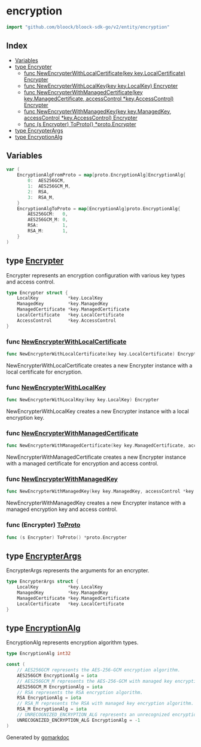<!-- Code generated by gomarkdoc. DO NOT EDIT -->

# encryption

```go
import "github.com/bloock/bloock-sdk-go/v2/entity/encryption"
```

## Index

- [Variables](#variables)
- [type Encrypter](#Encrypter)
  - [func NewEncrypterWithLocalCertificate\(key key.LocalCertificate\) Encrypter](#NewEncrypterWithLocalCertificate)
  - [func NewEncrypterWithLocalKey\(key key.LocalKey\) Encrypter](#NewEncrypterWithLocalKey)
  - [func NewEncrypterWithManagedCertificate\(key key.ManagedCertificate, accessControl \*key.AccessControl\) Encrypter](#NewEncrypterWithManagedCertificate)
  - [func NewEncrypterWithManagedKey\(key key.ManagedKey, accessControl \*key.AccessControl\) Encrypter](#NewEncrypterWithManagedKey)
  - [func \(s Encrypter\) ToProto\(\) \*proto.Encrypter](#Encrypter.ToProto)
- [type EncrypterArgs](#EncrypterArgs)
- [type EncryptionAlg](#EncryptionAlg)


## Variables

<a name="EncryptionAlgFromProto"></a>

```go
var (
    EncryptionAlgFromProto = map[proto.EncryptionAlg]EncryptionAlg{
        0:  AES256GCM,
        1:  AES256GCM_M,
        2:  RSA,
        3:  RSA_M,
    }
    EncryptionAlgToProto = map[EncryptionAlg]proto.EncryptionAlg{
        AES256GCM:   0,
        AES256GCM_M: 0,
        RSA:         1,
        RSA_M:       1,
    }
)
```

<a name="Encrypter"></a>
## type [Encrypter](https://github.com/bloock/bloock-sdk/blob/master/languages/go/entity/encryption/encrypter.go#L9-L15)

Encrypter represents an encryption configuration with various key types and access control.

```go
type Encrypter struct {
    LocalKey           *key.LocalKey
    ManagedKey         *key.ManagedKey
    ManagedCertificate *key.ManagedCertificate
    LocalCertificate   *key.LocalCertificate
    AccessControl      *key.AccessControl
}
```

<a name="NewEncrypterWithLocalCertificate"></a>
### func [NewEncrypterWithLocalCertificate](https://github.com/bloock/bloock-sdk/blob/master/languages/go/entity/encryption/encrypter.go#L33)

```go
func NewEncrypterWithLocalCertificate(key key.LocalCertificate) Encrypter
```

NewEncrypterWithLocalCertificate creates a new Encrypter instance with a local certificate for encryption.

<a name="NewEncrypterWithLocalKey"></a>
### func [NewEncrypterWithLocalKey](https://github.com/bloock/bloock-sdk/blob/master/languages/go/entity/encryption/encrypter.go#L18)

```go
func NewEncrypterWithLocalKey(key key.LocalKey) Encrypter
```

NewEncrypterWithLocalKey creates a new Encrypter instance with a local encryption key.

<a name="NewEncrypterWithManagedCertificate"></a>
### func [NewEncrypterWithManagedCertificate](https://github.com/bloock/bloock-sdk/blob/master/languages/go/entity/encryption/encrypter.go#L40)

```go
func NewEncrypterWithManagedCertificate(key key.ManagedCertificate, accessControl *key.AccessControl) Encrypter
```

NewEncrypterWithManagedCertificate creates a new Encrypter instance with a managed certificate for encryption and access control.

<a name="NewEncrypterWithManagedKey"></a>
### func [NewEncrypterWithManagedKey](https://github.com/bloock/bloock-sdk/blob/master/languages/go/entity/encryption/encrypter.go#L25)

```go
func NewEncrypterWithManagedKey(key key.ManagedKey, accessControl *key.AccessControl) Encrypter
```

NewEncrypterWithManagedKey creates a new Encrypter instance with a managed encryption key and access control.

<a name="Encrypter.ToProto"></a>
### func \(Encrypter\) [ToProto](https://github.com/bloock/bloock-sdk/blob/master/languages/go/entity/encryption/encrypter.go#L47)

```go
func (s Encrypter) ToProto() *proto.Encrypter
```



<a name="EncrypterArgs"></a>
## type [EncrypterArgs](https://github.com/bloock/bloock-sdk/blob/master/languages/go/entity/encryption/encrypter_args.go#L8-L13)

EncrypterArgs represents the arguments for an encrypter.

```go
type EncrypterArgs struct {
    LocalKey           *key.LocalKey
    ManagedKey         *key.ManagedKey
    ManagedCertificate *key.ManagedCertificate
    LocalCertificate   *key.LocalCertificate
}
```

<a name="EncryptionAlg"></a>
## type [EncryptionAlg](https://github.com/bloock/bloock-sdk/blob/master/languages/go/entity/encryption/encryption_alg.go#L6)

EncryptionAlg represents encryption algorithm types.

```go
type EncryptionAlg int32
```

<a name="AES256GCM"></a>

```go
const (
    // AES256GCM represents the AES-256-GCM encryption algorithm.
    AES256GCM EncryptionAlg = iota
    // AES256GCM_M represents the AES-256-GCM with managed key encryption algorithm.
    AES256GCM_M EncryptionAlg = iota
    // RSA represents the RSA encryption algorithm.
    RSA EncryptionAlg = iota
    // RSA_M represents the RSA with managed key encryption algorithm.
    RSA_M EncryptionAlg = iota
    // UNRECOGNIZED_ENCRYPTION_ALG represents an unrecognized encryption algorithm.
    UNRECOGNIZED_ENCRYPTION_ALG EncryptionAlg = -1
)
```

Generated by [gomarkdoc](https://github.com/princjef/gomarkdoc)
